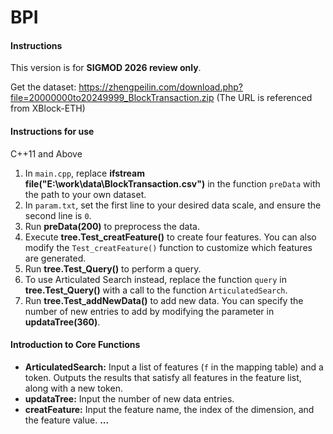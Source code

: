 # BPI

#### Instructions

This version is for **SIGMOD 2026 review only**.

Get the dataset: https://zhengpeilin.com/download.php?file=20000000to20249999_BlockTransaction.zip (The URL is referenced from XBlock-ETH)

#### Instructions for use  
C++11 and Above

1. In `main.cpp`, replace **ifstream file("E:\\work\\data\\BlockTransaction.csv")** in the function `preData` with the path to your own dataset.  
2. In `param.txt`, set the first line to your desired data scale, and ensure the second line is `0`.  
3. Run **preData(200)** to preprocess the data.  
4. Execute **tree.Test_creatFeature()** to create four features. You can also modify the `Test_creatFeature()` function to customize which features are generated.  
5. Run **tree.Test_Query()** to perform a query.  
6. To use Articulated Search instead, replace the function `query` in **tree.Test_Query()** with a call to the function `ArticulatedSearch`.  
7. Run **tree.Test_addNewData()** to add new data. You can specify the number of new entries to add by modifying the parameter in **updataTree(360)**.

#### Introduction to Core Functions
- **ArticulatedSearch:** Input a list of features (`f` in the mapping table) and a token. Outputs the results that satisfy all features in the feature list, along with a new token.
- **updataTree:** Input the number of new data entries.
- **creatFeature:** Input the feature name, the index of the dimension, and the feature value.
  **...**

